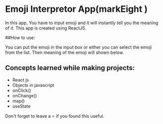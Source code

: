 # Emoji Interpretor App(markEight )

In this app, You have to input emoji and it will instantly tell you the meaning of it. This app is created using ReactJS.

##How to use:

You can put the emoji in the input box or either you can select
the emoji from the list. Then meaning of the emoji will shown below.

## Concepts learned while making projects:

<ul>
  <li>React js</li>
  <li>Objects in javascript</li>
  <li>onClick()</li>
  <li>onChange()</li>
  <li>map()</li>
  <li>useState</li>
</ul>

Don't forget to leave a ⭐ if you found this useful.
